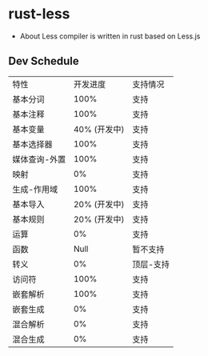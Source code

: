 # rust-less

* About Less compiler is written in rust based on Less.js

## Dev Schedule


<table>
<tr>
    <td>特性</td>
    <td>开发进度</td>
    <td>支持情况</td>
</tr>
<tr>
    <td>基本分词</td>
    <td>100%</td>
    <td>支持</td>
</tr>
<tr>
    <td>基本注释</td>
    <td>100%</td>
    <td>支持</td>
</tr>
<tr>
    <td>基本变量</td>
    <td>40% (开发中)</td>
    <td>支持</td>
</tr>
<tr>
    <td>基本选择器</td>
    <td>100%</td>
    <td>支持</td>
</tr>
<tr>
    <td>媒体查询-外置</td>
    <td>100%</td>
    <td>支持</td>
</tr>
<tr>
    <td>映射</td>
    <td>0%</td>
    <td>支持</td>
</tr>
<tr>
    <td>生成-作用域</td>
    <td>100%</td>
    <td>支持</td>
</tr>
<tr>
    <td>基本导入</td>
    <td>20% (开发中)</td>
    <td>支持</td>
</tr>
<tr>
    <td>基本规则</td>
    <td>20% (开发中)</td>
    <td>支持</td>
</tr>
<tr>
    <td>运算</td>
    <td>0%</td>
    <td>支持</td>
</tr>
<tr>
    <td>函数</td>
    <td>Null</td>
    <td>暂不支持</td>
</tr>
<tr>
    <td>转义</td>
    <td>0%</td>
    <td>顶层-支持</td>
</tr>
<tr>
    <td>访问符</td>
    <td>100%</td>
    <td>支持</td>
</tr>
<tr>
    <td>嵌套解析</td>
    <td>100%</td>
    <td>支持</td>
</tr>
<tr>
    <td>嵌套生成</td>
    <td>0%</td>
    <td>支持</td>
</tr>
<tr>
    <td>混合解析</td>
    <td>0%</td>
    <td>支持</td>
</tr>
<tr>
    <td>混合生成</td>
    <td>0%</td>
    <td>支持</td>
</tr>
</table>